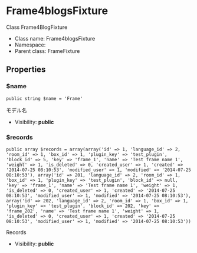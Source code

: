 Frame4blogsFixture
===============

Class Frame4BlogFixture




* Class name: Frame4blogsFixture
* Namespace: 
* Parent class: FrameFixture





Properties
----------


### $name

    public string $name = 'Frame'

モデル名



* Visibility: **public**


### $records

    public array $records = array(array('id' => 1, 'language_id' => 2, 'room_id' => 1, 'box_id' => 1, 'plugin_key' => 'test_plugin', 'block_id' => 5, 'key' => 'frame_1', 'name' => 'Test frame name 1', 'weight' => 1, 'is_deleted' => 0, 'created_user' => 1, 'created' => '2014-07-25 08:10:53', 'modified_user' => 1, 'modified' => '2014-07-25 08:10:53'), array('id' => 201, 'language_id' => 2, 'room_id' => 1, 'box_id' => 1, 'plugin_key' => 'test_plugin', 'block_id' => null, 'key' => 'frame_1', 'name' => 'Test frame name 1', 'weight' => 1, 'is_deleted' => 0, 'created_user' => 1, 'created' => '2014-07-25 08:10:53', 'modified_user' => 1, 'modified' => '2014-07-25 08:10:53'), array('id' => 202, 'language_id' => 2, 'room_id' => 1, 'box_id' => 1, 'plugin_key' => 'test_plugin', 'block_id' => 202, 'key' => 'frame_202', 'name' => 'Test frame name 1', 'weight' => 1, 'is_deleted' => 0, 'created_user' => 1, 'created' => '2014-07-25 08:10:53', 'modified_user' => 1, 'modified' => '2014-07-25 08:10:53'))

Records



* Visibility: **public**



